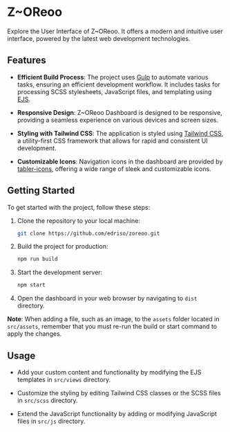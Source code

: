 # Z~OReoo

Explore the User Interface of Z~OReoo. It offers a modern and intuitive user interface, powered by the latest web development technologies.

## Features

- **Efficient Build Process**: The project uses [Gulp](https://gulpjs.com/) to automate various tasks, ensuring an efficient development workflow. It includes tasks for processing SCSS stylesheets, JavaScript files, and templating using [EJS](https://ejs.co/).

- **Responsive Design**: Z~OReoo Dashboard is designed to be responsive, providing a seamless experience on various devices and screen sizes.

- **Styling with Tailwind CSS**: The application is styled using [Tailwind CSS](https://tailwindcss.com/), a utility-first CSS framework that allows for rapid and consistent UI development.

- **Customizable Icons**: Navigation icons in the dashboard are provided by [tabler-icons](https://tabler-icons.io/), offering a wide range of sleek and customizable icons.

## Getting Started

To get started with the project, follow these steps:

1. Clone the repository to your local machine:

   ```bash
   git clone https://github.com/edriso/zoreoo.git
   ```

2. Build the project for production:

   ```bash
   npm run build
   ```

3. Start the development server:

   ```bash
   npm start
   ```

4. Open the dashboard in your web browser by navigating to `dist` directory.

**Note**: When adding a file, such as an image, to the `assets` folder located in `src/assets`, remember that you must re-run the build or start command to apply the changes.

## Usage

- Add your custom content and functionality by modifying the EJS templates in `src/views` directory.

- Customize the styling by editing Tailwind CSS classes or the SCSS files in `src/scss` directory.

- Extend the JavaScript functionality by adding or modifying JavaScript files in `src/js` directory.
